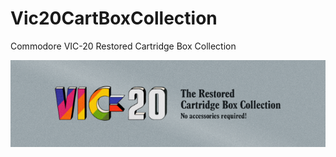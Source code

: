 # Vic20CartBoxCollection
Commodore VIC-20 Restored Cartridge Box Collection


![Header](https://github.com/20GotoTen/Vic20CartBoxCollection/blob/main/assets/header.png "Commodore VIC-20 Restored Cartridge Box Collection")
